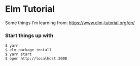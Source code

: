 # Elm Tutorial

Some things I'm learning from: https://www.elm-tutorial.org/en/

### Start things up with

```
$ yarn
$ elm-package install
$ yarn start
$ open http://localhost:3000
```

